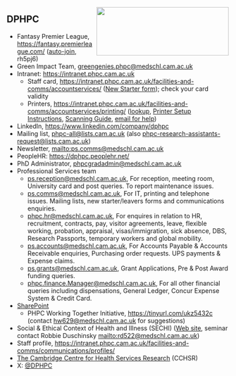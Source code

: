 <a href="https://www.phpc.cam.ac.uk/"><img src="https://cambridge-ceu.github.io/CEU-scientific-meetings/files/DPHPC.png" style="width:300px;height:110px;" align="right"></a>

## DPHPC

* Fantasy Premier League, <https://fantasy.premierleague.com/> ([auto-join](https://fantasy.premierleague.com/leagues/auto-join/rh5pj6), rh5pj6)
* Green Impact Team, <greengenies.phpc@medschl.cam.ac.uk>
* Intranet: <https://intranet.phpc.cam.ac.uk>
    - Staff card, <https://intranet.phpc.cam.ac.uk/facilities-and-comms/accountservices/> ([New Starter form](https://intranet.phpc.cam.ac.uk/human-resources/new-starters/)); check your card validity
    - Printers, <https://intranet.phpc.cam.ac.uk/facilities-and-comms/accountservices/printing/> ([lookup](https://www.lookup.cam.ac.uk/self), [Printer Setup Instructions](https://intranet.phpc.cam.ac.uk/wp-content/uploads/2020/03/Printer-Setup-Instructions.docx), [Scanning Guide](https://intranet.phpc.cam.ac.uk/wp-content/uploads/2020/03/Scanning-Guide.docx), [email for help](mailto:ps.comms@medschl.cam.ac.uk))
* LinkedIn, <https://www.linkedin.com/company/dphpc>
* Mailing list, <phpc-all@lists.cam.ac.uk> (also <phpc-research-assistants-request@lists.cam.ac.uk>)
* Newsletter, <mailto:ps.comms@medschl.cam.ac.uk>
* PeopleHR: <https://dphpc.peoplehr.net/>
* PhD Administrator, <phpcgradadmin@medschl.cam.ac.uk>
* Professional Services team
    - <ps.reception@medschl.cam.ac.uk>, For reception, meeting room, University card and post queries. To report maintenance issues.
    - <ps.comms@medschl.cam.ac.uk>, For IT, printing and telephone issues.  Mailing lists, new starter/leavers forms and communications enquiries.
    - <phpc.hr@medschl.cam.ac.uk>, For enquires in relation to HR, recruitment, contracts, pay, visitor agreements, leave, flexible working, probation, appraisal, visas/immigration, sick absence, DBS, Research Passports, temporary workers and global mobility.
    - <ps.accounts@medschl.cam.ac.uk>, For Accounts Payable & Accounts Receivable enquiries, Purchasing order requests. UPS payments & Expense claims.
    - <ps.grants@medschl.cam.ac.uk>, Grant Applications, Pre & Post Award funding queries.
    - <phpc.finance.Manager@medschl.cam.ac.uk>, For all other financial queries including dispensations, General Ledger, Concur Expense System & Credit Card.
* [SharePoint](https://universityofcambridgecloud.sharepoint.com/sites/COMMED_DepartmentofPublicHealthPrimaryCare)
    - PHPC Working Together Initiative, <https://tinyurl.com/ukz5432c> (contact <hw629@medschl.cam.ac.uk> for suggestions)
* Social & Ethical Context of Health and Illness (SECHI) ([Web site](https://www.biology.cam.ac.uk/undergrads/MedST/Current/Course/Years1and2/sechi), seminar contact Robbie Duschinsky <mailto:rd522@medschl.cam.ac.uk>)
* Staff profile, <https://intranet.phpc.cam.ac.uk/facilities-and-comms/communications/profiles/>
* [The Cambridge Centre for Health Services Research](https://www.cchsr.phpc.cam.ac.uk/) (CCHSR)
* X: [@DPHPC](https://x.com/DPHPC)
